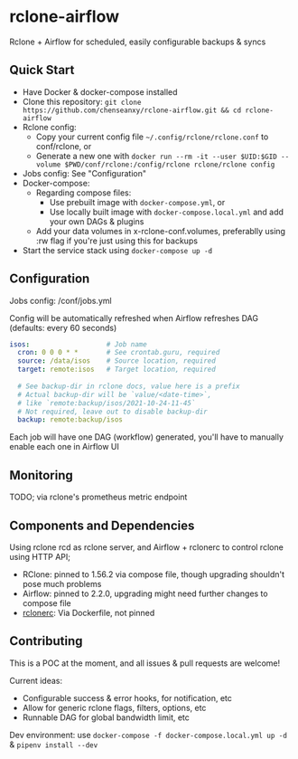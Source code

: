 # rclone-airflow
Rclone + Airflow for scheduled, easily configurable backups & syncs

## Quick Start

- Have Docker & docker-compose installed
- Clone this repository: `git clone https://github.com/chenseanxy/rclone-airflow.git && cd rclone-airflow`
- Rclone config:
  - Copy your current config file `~/.config/rclone/rclone.conf` to conf/rclone, or
  - Generate a new one with `docker run --rm -it --user $UID:$GID --volume $PWD/conf/rclone:/config/rclone rclone/rclone config`
- Jobs config: See "Configuration"
- Docker-compose:
  - Regarding compose files:
    - Use prebuilt image with `docker-compose.yml`, or
    - Use locally built image with `docker-compose.local.yml` and add your own DAGs & plugins
  - Add your data volumes in x-rclone-conf.volumes, preferablly using :rw flag if you're just using this for backups
- Start the service stack using `docker-compose up -d`


## Configuration

Jobs config: /conf/jobs.yml

Config will be automatically refreshed when Airflow refreshes DAG (defaults: every 60 seconds)

```yaml
isos:                   # Job name
  cron: 0 0 0 * *       # See crontab.guru, required
  source: /data/isos    # Source location, required
  target: remote:isos   # Target location, required
  
  # See backup-dir in rclone docs, value here is a prefix
  # Actual backup-dir will be `value/<date-time>`,
  # like `remote:backup/isos/2021-10-24-11-45`
  # Not required, leave out to disable backup-dir
  backup: remote:backup/isos
```

Each job will have one DAG (workflow) generated, you'll have to manually enable each one in Airflow UI

## Monitoring

TODO; via rclone's prometheus metric endpoint

## Components and Dependencies

Using rclone rcd as rclone server, and Airflow + rclonerc to control rclone using HTTP API;

- RClone: pinned to 1.56.2 via compose file, though upgrading shouldn't pose much problems
- Airflow: pinned to 2.2.0, upgrading might need further changes to compose file
- [rclonerc](https://github.com/chenseanxy/rclonerc): Via Dockerfile, not pinned

##  Contributing

This is a POC at the moment, and all issues & pull requests are welcome!

Current ideas:

- Configurable success & error hooks, for notification, etc
- Allow for generic rclone flags, filters, options, etc
- Runnable DAG for global bandwidth limit, etc

Dev environment: use `docker-compose -f docker-compose.local.yml up -d` & `pipenv install --dev`
